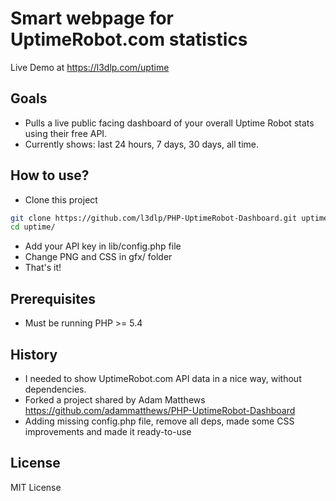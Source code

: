 Smart webpage for UptimeRobot.com statistics
==============

Live Demo at https://l3dlp.com/uptime


## Goals
* Pulls a live public facing dashboard of your overall Uptime Robot stats using their free API.
* Currently shows: last 24 hours, 7 days, 30 days, all time.


## How to use?
* Clone this project
```bash
git clone https://github.com/l3dlp/PHP-UptimeRobot-Dashboard.git uptime
cd uptime/
```
* Add your API key in lib/config.php file
* Change PNG and CSS in gfx/ folder
* That's it!

## Prerequisites
* Must be running PHP >= 5.4

## History
* I needed to show UptimeRobot.com API data in a nice way, without dependencies.
* Forked a project shared by Adam Matthews https://github.com/adammatthews/PHP-UptimeRobot-Dashboard
* Adding missing config.php file, remove all deps, made some CSS improvements and made it ready-to-use

## License
MIT License
